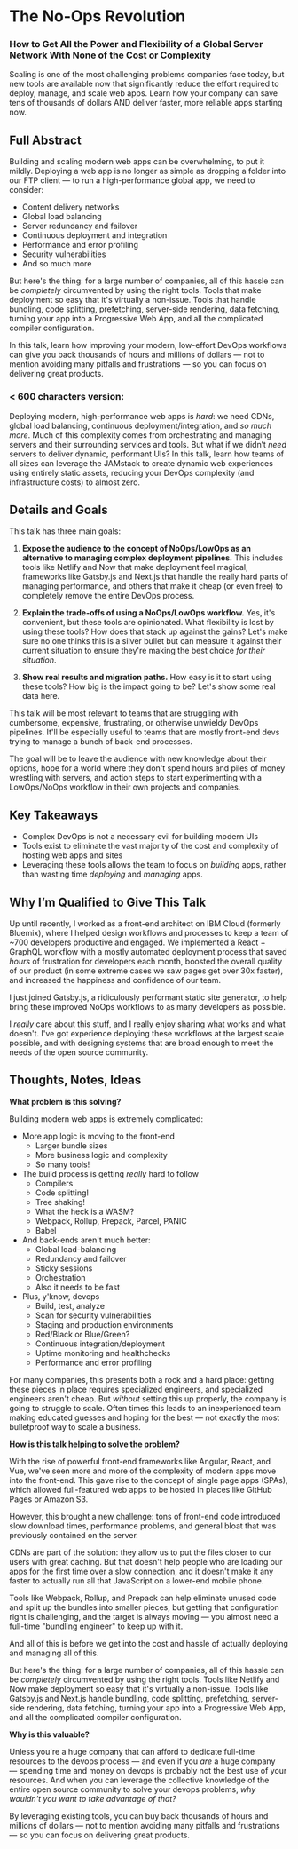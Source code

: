 # The No-Ops Revolution

### How to Get All the Power and Flexibility of a Global Server Network With None of the Cost or Complexity

Scaling is one of the most challenging problems companies face today, but new tools are available now that significantly reduce the effort required to deploy, manage, and scale web apps. Learn how your company can save tens of thousands of dollars AND deliver faster, more reliable apps starting now.

## Full Abstract

Building and scaling modern web apps can be overwhelming, to put it mildly. Deploying a web app is no longer as simple as dropping a folder into our FTP client — to run a high-performance global app, we need to consider:

*   Content delivery networks
*   Global load balancing
*   Server redundancy and failover
*   Continuous deployment and integration
*   Performance and error profiling
*   Security vulnerabilities
*   And so much more

But here's the thing: for a large number of companies, all of this hassle can be _completely_ circumvented by using the right tools. Tools that make deployment so easy that it's virtually a non-issue. Tools that handle bundling, code splitting, prefetching, server-side rendering, data fetching, turning your app into a Progressive Web App, and all the complicated compiler configuration.

In this talk, learn how improving your modern, low-effort DevOps workflows can give you back thousands of hours and millions of dollars — not to mention avoiding many pitfalls and frustrations — so you can focus on delivering great products.

### < 600 characters version:

Deploying modern, high-performance web apps is _hard_: we need CDNs, global load balancing, continuous deployment/integration, and _so much more_. Much of this complexity comes from orchestrating and managing servers and their surrounding services and tools. But what if we didn’t _need_ servers to deliver dynamic, performant UIs? In this talk, learn how teams of all sizes can leverage the JAMstack to create dynamic web experiences using entirely static assets, reducing your DevOps complexity (and infrastructure costs) to almost zero.

## Details and Goals

This talk has three main goals:

1.  **Expose the audience to the concept of NoOps/LowOps as an alternative to managing complex deployment pipelines.** This includes tools like Netlify and Now that make deployment feel magical, frameworks like Gatsby.js and Next.js that handle the really hard parts of managing performance, and others that make it cheap (or even free) to completely remove the entire DevOps process.

2.  **Explain the trade-offs of using a NoOps/LowOps workflow.** Yes, it's convenient, but these tools are opinionated. What flexibility is lost by using these tools? How does that stack up against the gains? Let's make sure no one thinks this is a silver bullet but can measure it against their current situation to ensure they're making the best choice _for their situation_.

3.  **Show real results and migration paths.** How easy is it to start using these tools? How big is the impact going to be? Let's show some real data here.

This talk will be most relevant to teams that are struggling with cumbersome, expensive, frustrating, or otherwise unwieldy DevOps pipelines. It'll be especially useful to teams that are mostly front-end devs trying to manage a bunch of back-end processes.

The goal will be to leave the audience with new knowledge about their options, hope for a world where they don't spend hours and piles of money wrestling with servers, and action steps to start experimenting with a LowOps/NoOps workflow in their own projects and companies.

## Key Takeaways

- Complex DevOps is not a necessary evil for building modern UIs
- Tools exist to eliminate the vast majority of the cost and complexity of hosting web apps and sites
- Leveraging these tools allows the team to focus on _building_ apps, rather than wasting time _deploying_ and _managing_ apps.

## Why I’m Qualified to Give This Talk

Up until recently, I worked as a front-end architect on IBM Cloud (formerly Bluemix), where I helped design workflows and processes to keep a team of ~700 developers productive and engaged. We implemented a React + GraphQL workflow with a mostly automated deployment process that saved _hours_ of frustration for developers each month, boosted the overall quality of our product (in some extreme cases we saw pages get over 30x faster), and increased the happiness and confidence of our team.

I just joined Gatsby.js, a ridiculously performant static site generator, to help bring these improved NoOps workflows to as many developers as possible.

I _really_ care about this stuff, and I really enjoy sharing what works and what doesn't. I've got experience deploying these workflows at the largest scale possible, and with designing systems that are broad enough to meet the needs of the open source community.

## Thoughts, Notes, Ideas

**What problem is this solving?**

Building modern web apps is extremely complicated:

*   More app logic is moving to the front-end
    *   Larger bundle sizes
    *   More business logic and complexity
    *   So many tools!
*   The build process is getting _really_ hard to follow
    *   Compilers
    *   Code splitting!
    *   Tree shaking!
    *   What the heck is a WASM?
    *   Webpack, Rollup, Prepack, Parcel, PANIC
    *   Babel
*   And back-ends aren't much better:
    *   Global load-balancing
    *   Redundancy and failover
    *   Sticky sessions
    *   Orchestration
    *   Also it needs to be fast
*   Plus, y'know, devops
    *   Build, test, analyze
    *   Scan for security vulnerabilities
    *   Staging and production environments
    *   Red/Black or Blue/Green?
    *   Continuous integration/deployment
    *   Uptime monitoring and healthchecks
    *   Performance and error profiling

For many companies, this presents both a rock and a hard place: getting these pieces in place requires specialized engineers, and specialized engineers aren't cheap. But _without_ setting this up properly, the company is going to struggle to scale. Often times this leads to an inexperienced team making educated guesses and hoping for the best — not exactly the most bulletproof way to scale a business.

**How is this talk helping to solve the problem?**

With the rise of powerful front-end frameworks like Angular, React, and Vue, we've seen more and more of the complexity of modern apps move into the front-end. This gave rise to the concept of single page apps (SPAs), which allowed full-featured web apps to be hosted in places like GitHub Pages or Amazon S3.

However, this brought a new challenge: tons of front-end code introduced slow download times, performance problems, and general bloat that was previously contained on the server.

CDNs are part of the solution: they allow us to put the files closer to our users with great caching. But that doesn't help people who are loading our apps for the first time over a slow connection, and it doesn't make it any faster to actually run all that JavaScript on a lower-end mobile phone.

Tools like Webpack, Rollup, and Prepack can help eliminate unused code and split up the bundles into smaller pieces, but getting that configuration right is challenging, and the target is always moving — you almost need a full-time "bundling engineer" to keep up with it.

And all of this is before we get into the cost and hassle of actually deploying and managing all of this.

But here's the thing: for a large number of companies, all of this hassle can be _completely_ circumvented by using the right tools. Tools like Netlify and Now make deployment so easy that it's virtually a non-issue. Tools like Gatsby.js and Next.js handle bundling, code splitting, prefetching, server-side rendering, data fetching, turning your app into a Progressive Web App, and all the complicated compiler configuration.

**Why is this valuable?**

Unless you're a huge company that can afford to dedicate full-time resources to the devops process — and even if you _are_ a huge company — spending time and money on devops is probably not the best use of your resources. And when you can leverage the collective knowledge of the entire open source community to solve your devops problems, _why wouldn't you want to take advantage of that?_

By leveraging existing tools, you can buy back thousands of hours and millions of dollars — not to mention avoiding many pitfalls and frustrations — so you can focus on delivering great products.
